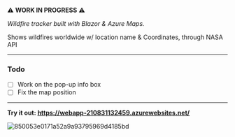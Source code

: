 :warning: **WORK IN PROGRESS** :warning:

*Wildfire tracker built with Blazor & Azure Maps.*

Shows wildfires worldwide w/ location name & Coordinates, through NASA API

---

### Todo

- [ ] Work on the pop-up info box 
- [ ] Fix the map position
---

**Try it out: https://webapp-210831132459.azurewebsites.net/**

![850053e0171a52a9a93795969d4185bd](https://user-images.githubusercontent.com/36921747/131328373-0ed98d58-e9db-42a6-9386-fe08bb0c216c.png)

